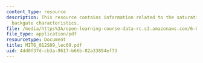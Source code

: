 ```yaml
---
content_type: resource
description: This resource contains information related to the saturation region and
  backgate characteristics.
file: /media/https%3A/open-learning-course-data-rc.s3.amazonaws.com/6-012-microelectronic-devices-and-circuits-spring-2009/4dd0f37dcb3a9617b66b82a33894ef73_MIT6_012S09_lec09.pdf
file_type: application/pdf
resourcetype: Document
title: MIT6_012S09_lec09.pdf
uid: 4dd0f37d-cb3a-9617-b66b-82a33894ef73
---
```

